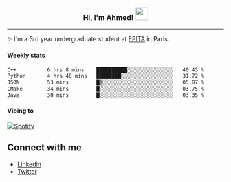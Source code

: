 <!-- Heading -->
<h3 align="center"> Hi, I'm Ahmed! <img src = "https://raw.githubusercontent.com/MartinHeinz/MartinHeinz/master/wave.gif" width = 30px></h3>

<!-- About section -->
---
✨ I'm a 3rd year undergraduate student at <a href="https://www.epita.fr/en/">EPITA</a> in Paris.

<h4 align ="left"> Weekly stats </h4>

<!--START_SECTION:waka-->

```txt
C++          6 hrs 8 mins    ██████████░░░░░░░░░░░░░░░   40.43 %
Python       4 hrs 48 mins   ████████░░░░░░░░░░░░░░░░░   31.72 %
JSON         53 mins         █▒░░░░░░░░░░░░░░░░░░░░░░░   05.87 %
CMake        34 mins         █░░░░░░░░░░░░░░░░░░░░░░░░   03.75 %
Java         30 mins         █░░░░░░░░░░░░░░░░░░░░░░░░   03.35 %
```

<!--END_SECTION:waka-->

<!-- [![Ahmed's GitHub stats](https://github-readme-stats.vercel.app/api?username=ahmedhassayoune)](https://github.com/anuraghazra/github-readme-stats) -->

<h4 align ="left">Vibing to</h4>

[![Spotify](https://novatorem-ten-lyart.vercel.app/api/spotify)](https://open.spotify.com/user/31knevkvll66tzc3gqtoi6ngjbre)

<!-- Connect section -->

## Connect with me
  * <a href="https://www.linkedin.com/in/ahmed-hassayoune">Linkedin</a>
  * <a href="https://twitter.com/Ahmedhassaaa">Twitter</a>

<!-- Connect section: END -->
